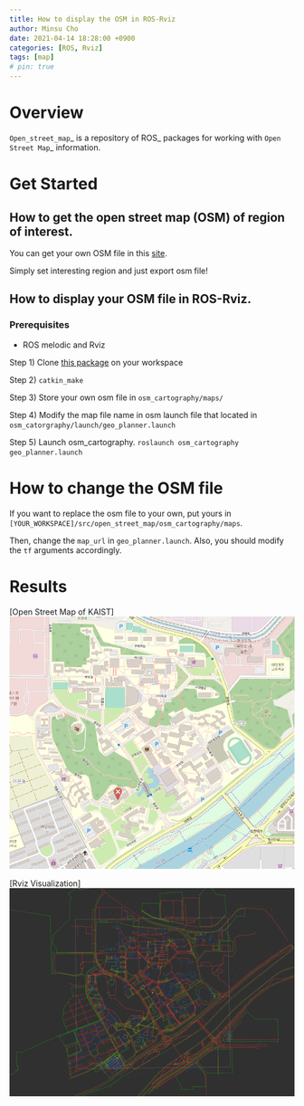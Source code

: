 ```yaml
---
title: How to display the OSM in ROS-Rviz
author: Minsu Cho
date: 2021-04-14 18:28:00 +0900
categories: [ROS, Rviz]
tags: [map]
# pin: true
---
```


Overview
========

`Open_street_map`_ is a repository of ROS_ packages for working with `Open Street Map`_ information.

# Get Started


## How to get the open street map (OSM) of region of interest.
You can get your own OSM file in this [site](https://www.openstreetmap.org/).

Simply set interesting region and just export osm file!



## How to display your OSM file in ROS-Rviz.

### Prerequisites

- ROS melodic and Rviz


Step 1) Clone [this package](https://github.com/minsucho96/ROS-Rviz-OSM_Visualization) on your workspace

Step 2) `catkin_make`

Step 3) Store your own osm file in `osm_cartography/maps/`

Step 4) Modify the map file name in osm launch file that located in `osm_catorgraphy/launch/geo_planner.launch`

Step 5) Launch osm_cartography. `roslaunch osm_cartography geo_planner.launch`

# How to change the OSM file
If you want to replace the osm file to your own, put yours in `[YOUR_WORKSPACE]/src/open_street_map/osm_cartography/maps`. 

Then, change the `map_url` in `geo_planner.launch`. Also, you should modify the `tf` arguments  accordingly.

# Results

[Open Street Map of KAIST]
![Open Street Map of KAIST](/figures/osm_fig/osm_kaist.png)

<!-- {:width="350" .normal} -->

[Rviz Visualization]
![Rviz Visualization](/figures/osm_fig/rviz_result.png)

